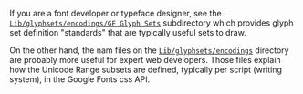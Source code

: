 If you are a font developer or typeface designer, see the [`Lib/glyphsets/encodings/GF Glyph Sets`](https://github.com/googlefonts/glyphsets/tree/main/Lib/glyphsets/encodings/GF%20Glyph%20Sets) subdirectory which provides glyph set definition "standards" that are typically useful sets to draw.

On the other hand, the nam files on the [`Lib/glyphsets/encodings`](https://github.com/googlefonts/glyphsets/tree/main/Lib/glyphsets/encodings) directory are probably more useful for expert web developers. Those files explain how the Unicode Range subsets are defined, typically per script (writing system), in the Google Fonts css API.
